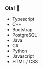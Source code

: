 ###       Ola! 👋

- Typescript
- C++
- Bootstrap
- PostgreSQL
- Java
- C#
- Python
- Javascript
- HTML / CSS





